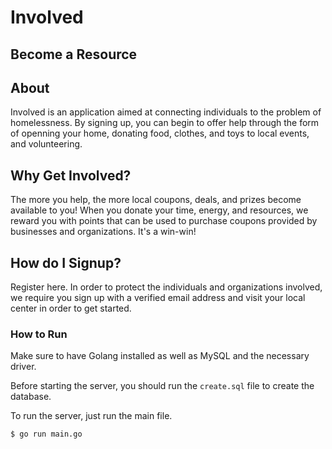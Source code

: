 # Involved
## Become a Resource

## About

Involved is an application aimed at connecting individuals to the
problem of homelessness. By signing up, you can begin to offer
help through the form of openning your home, donating food, clothes,
and toys to local events, and volunteering.

## Why Get Involved?

The more you help, the more local coupons, deals, and prizes become
available to you! When you donate your time, energy, and resources,
we reward you with points that can be used to purchase coupons
provided by businesses and organizations. It's a win-win!

## How do I Signup?

Register here. In order to protect the individuals and organizations
involved, we require you sign up with a verified email address and
visit your local center in order to get started.

### How to Run
Make sure to have Golang installed as well as MySQL and the necessary driver.

Before starting the server, you should run the `create.sql` file to create the database.

To run the server, just run the main file.

```
$ go run main.go
```
